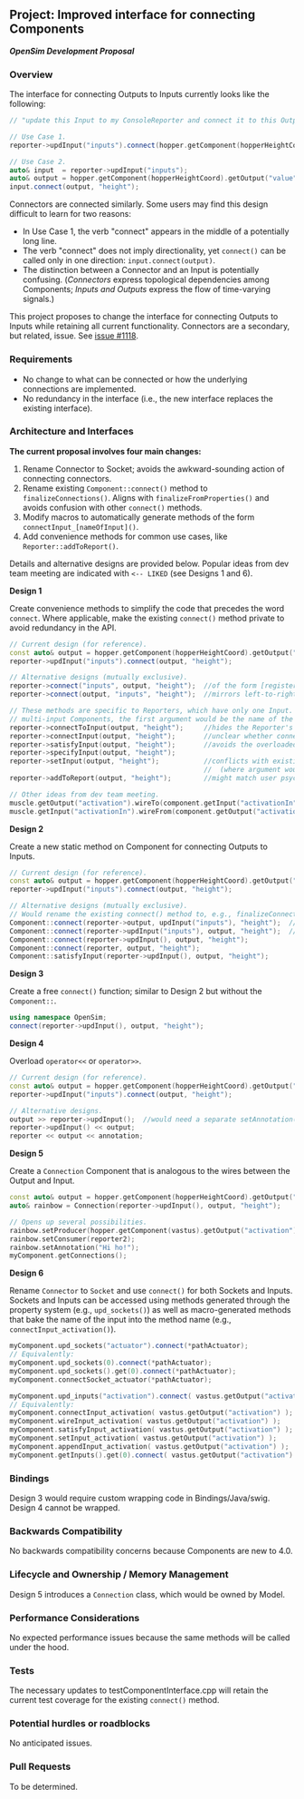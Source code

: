 ## Project: Improved interface for connecting Components
***OpenSim Development Proposal***

### Overview
The interface for connecting Outputs to Inputs currently looks like the following:
```cpp
// "update this Input to my ConsoleReporter and connect it to this Output from my Model"

// Use Case 1.
reporter->updInput("inputs").connect(hopper.getComponent(hopperHeightCoord).getOutput("value"), "height");

// Use Case 2.
auto& input  = reporter->updInput("inputs");
auto& output = hopper.getComponent(hopperHeightCoord).getOutput("value");
input.connect(output, "height");
```

Connectors are connected similarly.
Some users may find this design difficult to learn for two reasons:
- In Use Case 1, the verb "connect" appears in the middle of a potentially long line.
- The verb "connect" does not imply directionality, yet `connect()` can be called only in one direction: `input.connect(output)`.
- The distinction between a Connector and an Input is potentially confusing.
  (*Connectors* express topological dependencies among Components; *Inputs and Outputs* express the flow of time-varying signals.)

This project proposes to change the interface for connecting Outputs to Inputs while retaining all current functionality.
Connectors are a secondary, but related, issue.
See [issue #1118](https://github.com/opensim-org/opensim-core/issues/1118).

### Requirements
- No change to what can be connected or how the underlying connections are implemented.
- No redundancy in the interface (i.e., the new interface replaces the existing interface).

### Architecture and Interfaces

**The current proposal involves four main changes:**

1. Rename Connector to Socket; avoids the awkward-sounding action of connecting connectors.
2. Rename existing `Component::connect()` method to `finalizeConnections()`.
   Aligns with `finalizeFromProperties()` and avoids confusion with other `connect()` methods.
3. Modify macros to automatically generate methods of the form `connectInput_[nameOfInput]()`.
4. Add convenience methods for common use cases, like `Reporter::addToReport()`.

Details and alternative designs are provided below.
Popular ideas from dev team meeting are indicated with `<-- LIKED` (see Designs 1 and 6).

**Design 1**

Create convenience methods to simplify the code that precedes the word `connect`.
Where applicable, make the existing `connect()` method private to avoid redundancy in the API.
```cpp
// Current design (for reference).
const auto& output = hopper.getComponent(hopperHeightCoord).getOutput("value");
reporter->updInput("inputs").connect(output, "height");

// Alternative designs (mutually exclusive).
reporter->connect("inputs", output, "height");  //of the form [register] = [expression]
reporter->connect(output, "inputs", "height");  //mirrors left-to-right signal flow diagram

// These methods are specific to Reporters, which have only one Input. For
// multi-input Components, the first argument would be the name of the Input.
reporter->connectToInput(output, "height");     //hides the Reporter's Input
reporter->connectInput(output, "height");       //unclear whether connecting to or from Input
reporter->satisfyInput(output, "height");       //avoids the overloaded verb "connect"
reporter->specifyInput(output, "height");
reporter->setInput(output, "height");           //conflicts with existing use of "set" prefix
                                                //  (where argument would be of type Input)
reporter->addToReport(output, "height");        //might match user psychology               <-- LIKED

// Other ideas from dev team meeting.
muscle.getOutput("activation").wireTo(component.getInput("activationIn"));
muscle.getInput("activationIn").wireFrom(component.getOutput("activation"));
```

**Design 2**

Create a new static method on Component for connecting Outputs to Inputs.
```cpp
// Current design (for reference).
const auto& output = hopper.getComponent(hopperHeightCoord).getOutput("value");
reporter->updInput("inputs").connect(output, "height");

// Alternative designs (mutually exclusive).
// Would rename the existing connect() method to, e.g., finalizeConnections().
Component::connect(reporter->output, updInput("inputs"), "height");  //not both
Component::connect(reporter->updInput("inputs"), output, "height");  //of these
Component::connect(reporter->updInput(), output, "height");
Component::connect(reporter, output, "height");
Component::satisfyInput(reporter->updInput(), output, "height");
```

**Design 3**

Create a free `connect()` function; similar to Design 2 but without the `Component::`.
```cpp
using namespace OpenSim;
connect(reporter->updInput(), output, "height");
```

**Design 4**

Overload `operator<<` or `operator>>`.
```cpp
// Current design (for reference).
const auto& output = hopper.getComponent(hopperHeightCoord).getOutput("value");
reporter->updInput("inputs").connect(output, "height");

// Alternative designs.
output >> reporter->updInput();  //would need a separate setAnnotation() method
reporter->updInput() << output;
reporter << output << annotation;
```

**Design 5**

Create a `Connection` Component that is analogous to the wires between the Output and Input.
```cpp
const auto& output = hopper.getComponent(hopperHeightCoord).getOutput("value");
auto& rainbow = Connection(reporter->updInput(), output, "height");

// Opens up several possibilities.
rainbow.setProducer(hopper.getComponent(vastus).getOutput("activation"));
rainbow.setConsumer(reporter2);
rainbow.setAnnotation("Hi ho!");
myComponent.getConnections();
```

**Design 6**

Rename `Connector` to `Socket` and use `connect()` for both Sockets and Inputs.
Sockets and Inputs can be accessed using methods generated through the property system (e.g., `upd_sockets()`)
as well as macro-generated methods that bake the name of the input into the method name (e.g., `connectInput_activation()`).
```cpp
myComponent.upd_sockets("actuator").connect(*pathActuator);                      // <-- LIKED
// Equivalently:
myComponent.upd_sockets(0).connect(*pathActuator);
myComponent.upd_sockets().get(0).connect(*pathActuator);
myComponent.connectSocket_actuator(*pathActuator);                               // <-- LIKED

myComponent.upd_inputs("activation").connect( vastus.getOutput("activation") );  // <-- LIKED
// Equivalently:
myComponent.connectInput_activation( vastus.getOutput("activation") );           // <-- LIKED
myComponent.wireInput_activation( vastus.getOutput("activation") );              // <-- LIKED
myComponent.satisfyInput_activation( vastus.getOutput("activation") );
myComponent.setInput_activation( vastus.getOutput("activation") );
myComponent.appendInput_activation( vastus.getOutput("activation") );
myComponent.getInputs().get(0).connect( vastus.getOutput("activation") );        // <-- LIKED
```

### Bindings
Design 3 would require custom wrapping code in Bindings/Java/swig.
Design 4 cannot be wrapped.

### Backwards Compatibility
No backwards compatibility concerns because Components are new to 4.0.

### Lifecycle and Ownership / Memory Management
Design 5 introduces a `Connection` class, which would be owned by Model.

### Performance Considerations
No expected performance issues because the same methods will be called under the hood.

### Tests
The necessary updates to testComponentInterface.cpp will retain the current test coverage for the existing `connect()` method.

### Potential hurdles or roadblocks
No anticipated issues.

### Pull Requests
To be determined.
